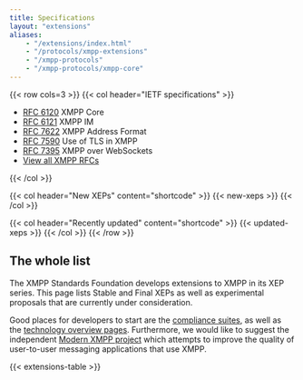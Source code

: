 ```yaml
---
title: Specifications
layout: "extensions"
aliases:
    - "/extensions/index.html"
    - "/protocols/xmpp-extensions"
    - "/xmpp-protocols"
    - "/xmpp-protocols/xmpp-core"
---
```


{{< row cols=3 >}}
{{< col header="IETF specifications" >}}

-   [RFC 6120](/rfcs#6120) XMPP Core
-   [RFC 6121](/rfcs#6121) XMPP IM
-   [RFC 7622](/rfcs#7622) XMPP Address Format
-   [RFC 7590](/rfcs#7590) Use of TLS in XMPP
-   [RFC 7395](/rfcs#7395) XMPP over WebSockets
-   [View all XMPP RFCs](/rfcs)

{{< /col >}}

{{< col header="New XEPs" content="shortcode" >}}
{{< new-xeps >}}
{{< /col >}}

{{< col header="Recently updated" content="shortcode" >}}
{{< updated-xeps >}}
{{< /col >}}
{{< /row >}}

## The whole list

The XMPP Standards Foundation develops extensions to XMPP in its XEP series. This page lists Stable and Final XEPs as well as experimental proposals that are currently under consideration.

Good places for developers to start are the [compliance suites](https://xmpp.org/about/compliance-suites-current), as well as the [technology overview pages](https://xmpp.org/about-xmpp/technology-overview/). Furthermore, we would like to suggest the independent [Modern XMPP project](https://docs.modernxmpp.org/) which attempts to improve the quality of user-to-user messaging applications that use XMPP.

{{< extensions-table >}}
